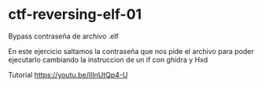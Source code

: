 # ctf-reversing-elf-01
Bypass contraseña de archivo .elf

En este ejercicio saltamos la contraseña que nos pide el archivo para poder ejecutarlo
cambiando la instruccion de un if con ghidra y Hxd

Tutorial
https://youtu.be/lIInUtQp4-U
